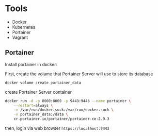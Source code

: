 # Tools

- Docker
- Kubernetes
- Portainer
- Vagrant

## Portainer

Install portainer in docker:    

First, create the volume that Portainer Server will use to store its database

```sh
docker volume create portainer_data
```

create Portainer Server container

```sh
docker run -d -p 8000:8000 -p 9443:9443 --name portainer \
    --restart=always \
    -v /var/run/docker.sock:/var/run/docker.sock \
    -v portainer_data:/data \
    cr.portainer.io/portainer/portainer-ce:2.9.3
```

then, login via web browser `https://localhost:9443`